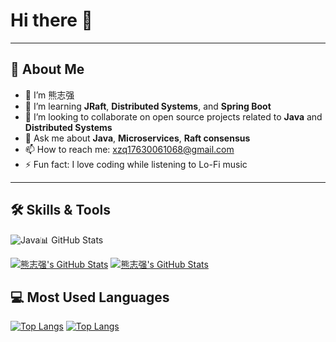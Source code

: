 # Hi there 👋
---

## 🚀 About Me

- 🔭 I’m 熊志强
- 🌱 I’m learning **JRaft**, **Distributed Systems**, and **Spring Boot**
- 👯 I’m looking to collaborate on open source projects related to **Java** and **Distributed Systems**
- 💬 Ask me about **Java**, **Microservices**, **Raft consensus**
- 📫 How to reach me: [xzq17630061068@gmail.com](mailto:xzq17630061068@gmail.com)
- ⚡ Fun fact: I love coding while listening to Lo-Fi music

---

## 🛠️ Skills & Tools

<div>
  <img alt="Java" src="https://img.shields.io/badge/Java-ED8B00?style=for-the-badge/>

## 📊 GitHub Stats

[![熊志强's GitHub Stats](https://github-readme-stats.vercel.app/api?username=xzq1068&show_icons=true&theme=dark#gh-dark-mode-only)](https://github.com/YOUR_USERNAME)
[![熊志强's GitHub Stats](https://github-readme-stats.vercel.app/api?username=xzq1068&show_icons=true&theme=default#gh-light-mode-only)](https://github.com/YOUR_USERNAME)

## 💻 Most Used Languages

[![Top Langs](https://github-readme-stats.vercel.app/api/top-langs/?username=xzq1068&layout=compact&theme=dark#gh-dark-mode-only)](https://github.com/YOUR_USERNAME)
[![Top Langs](https://github-readme-stats.vercel.app/api/top-langs/?username=xzq1068layout=compact&theme=default#gh-light-mode-only)](https://github.com/YOUR_USERNAME)

